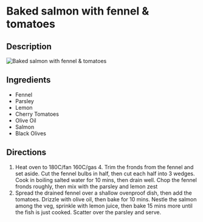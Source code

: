 # Baked salmon with fennel & tomatoes

## Description
![Baked salmon with fennel & tomatoes](https://www.themealdb.com/images/media/meals/1548772327.jpg "Baked salmon with fennel & tomatoes")

## Ingredients
- Fennel
- Parsley
- Lemon
- Cherry Tomatoes
- Olive Oil
- Salmon
- Black Olives

## Directions
1. Heat oven to 180C/fan 160C/gas 4. Trim the fronds from the fennel and set aside. Cut the fennel bulbs in half, then cut each half into 3 wedges. Cook in boiling salted water for 10 mins, then drain well. Chop the fennel fronds roughly, then mix with the parsley and lemon zest
2. Spread the drained fennel over a shallow ovenproof dish, then add the tomatoes. Drizzle with olive oil, then bake for 10 mins. Nestle the salmon among the veg, sprinkle with lemon juice, then bake 15 mins more until the fish is just cooked. Scatter over the parsley and serve.
